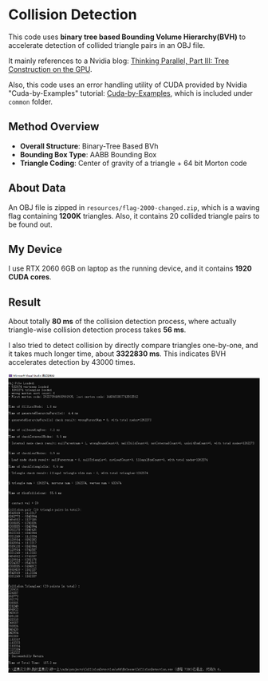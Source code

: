 # Collision Detection

This code uses **binary tree based Bounding Volume Hierarchy(BVH)** to accelerate detection of collided triangle pairs in an OBJ file. 

It mainly references to a Nvidia blog: [Thinking Parallel, Part III: Tree Construction on the GPU](https://developer.nvidia.com/blog/thinking-parallel-part-iii-tree-construction-gpu/).

Also, this code uses an error handling utility of CUDA provided by Nvidia "Cuda-by-Examples" tutorial: [Cuda-by-Examples](https://developer.nvidia.com/cuda-example), which is included under `common` folder.

## Method Overview
- **Overall Structure**: Binary-Tree Based BVh
- **Bounding Box Type**: AABB Bounding Box
- **Triangle Coding**: Center of gravity of a triangle + 64 bit Morton code

## About Data
An OBJ file is zipped in `resources/flag-2000-changed.zip`, which is a waving flag containing **1200K** triangles. 
Also, it contains 20 collided triangle pairs to be found out.

## My Device
I use RTX 2060 6GB on laptop as the running device, and it contains **1920 CUDA cores**.

## Result
About totally **80 ms** of the collision detection process, where actually triangle-wise collision detection process takes **56 ms**. 

I also tried to detect collision by directly compare triangles one-by-one, and it takes much longer time, about **3322830 ms**. This indicates BVH accelerates detection by 43000 times.

![](resources/cleanResult.png)
